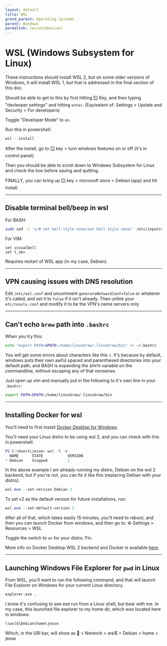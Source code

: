 ```yaml
---
layout: default
title: WSL
grand_parent: Operating Systems
parent: Windows
permalink: /os/windows/wsl
---
```


# WSL (Windows Subsystem for Linux)
These instructions should install WSL 2, but on some older versions of Windows, it will install WSL 1, but that is addressed in the final section of this doc.

Should be able to get to this by first hitting 🪟 Key, and then typing "devleoper settings" and hitting `enter`. 
(Equivelent of: Settings > Update and Security > For developers)

Toggle "Developer Mode" to `on`.

Run this in powershell:
```powershell
wsl --install
```

After the install, go to 🪟 key > turn windows features on or off (it's in control panel).

Then you should be able to scroll down to Windows Subsystem for Linux and check the box before saving and quitting.

FINALLY, you can bring up 🪟 key > microsoft store > Debian (app) and hit install.

---
## Disable terminal bell/beep in wsl

For BASH:
```bash
sudo sed -i 's/# set bell-style none/set bell-style none/' /etc/inputrc
```

For VIM:
```vim
set visualbell
set t_vb=
```
Requires restart of WSL app (in my case, Debian).

---
## VPN causing issues with DNS resolution
Edit `/etc/wsl.conf` and uncomment `generateNetworkConf=false` or whatever it's called, and set it to `false` if it isn't already. Then unlink your `etc/resolv.conf` and modify it to be the VPN's name servers only.

---
## Can't echo `brew` path into `.bashrc`

When you try this:

```bash
echo "export PATH=$PATH:/home/linuxbrew/.linuxbrew/bin" >> ~/.bashrc
```

You will get some errors about characters like this `(`. It's because by default, windows puts their own awful spaced and parenthesed directories into your default path, and BASH is expanding the `$PATH` variable on the commandline, without escaping any of that nonsense.

Just open up vim and manually put in the following to it's own line in your `.bashrc`:

```bash
export PATH=$PATH:/home/linuxbrew/.linuxbrew/bin
```

---
## Installing Docker for wsl
You'll need to first install [Docker Desktop for Windows](https://docs.docker.com/desktop/windows/install/).

You'll need your Linux distro to be using wsl 2, and you can check with this in powershell:
```powershell
PS C:\Users\jesse> wsl -l -v
  NAME      STATE           VERSION
* Debian    Stopped         2
```

In the above example I am already running my distro, Debian on the wsl 2 backend, but if you're not, you can fix it like this (replacing Debian with your distro).
```powershell
wsl.exe --set-version Debian 2
```

To set v2 as the default version for future installations, run:
```powershell
wsl.exe --set-default-version 2
```

After all of that, which takes easily 15 minutes, you'll need to reboot, and then you can launch Docker from windows, and then go to:
⚙️ Settings > Resources > WSL

Toggle the switch to `on` for your distro. Fin.

More info on Docker Desktop WSL 2 backend and Docker is available [here](https://docs.docker.com/desktop/windows/wsl/).

---
## Launching Windows File Explorer for `pwd` in Linux
From WSL, you'll want to run the following command, and that will launch File Explorer on Windows for your current Linux directory.

```bash
explorer.exe .
```

I know it's confusing to see exe run from a Linux shell, but bear with me. In my case, this launched file explorer to my home dir, which was located here in windows:
```powershell
\\wsl$\Debian\home\jesse
```
Which, in the URI bar, will show as 📂 > Network > wsl$ > Debian > home > jesse
